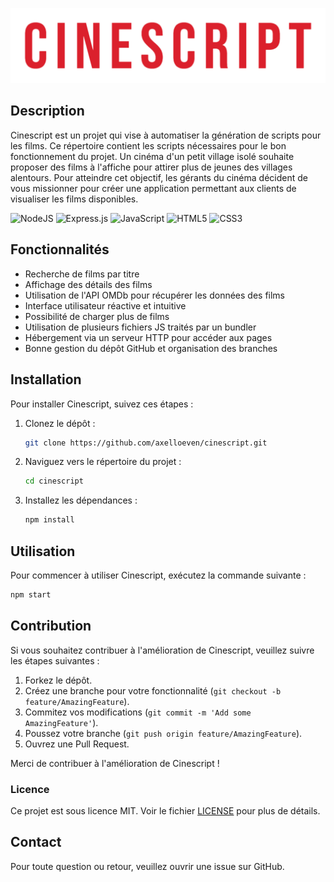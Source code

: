 ![CineScript Logo](src/assets/logo.png)

## Description
Cinescript est un projet qui vise à automatiser la génération de scripts pour les films. Ce répertoire contient les scripts nécessaires pour le bon fonctionnement du projet. Un cinéma d'un petit village isolé souhaite proposer des films à l'affiche pour attirer plus de jeunes des villages alentours. Pour atteindre cet objectif, les gérants du cinéma décident de vous missionner pour créer une application permettant aux clients de visualiser les films disponibles.

![NodeJS](https://img.shields.io/badge/node.js-6DA55F?style=for-the-badge&logo=node.js&logoColor=white)
![Express.js](https://img.shields.io/badge/express.js-%23404d59.svg?style=for-the-badge&logo=express&logoColor=%2361DAFB)
![JavaScript](https://img.shields.io/badge/javascript-%23323330.svg?style=for-the-badge&logo=javascript&logoColor=%23F7DF1E)
![HTML5](https://img.shields.io/badge/html5-%23E34F26.svg?style=for-the-badge&logo=html5&logoColor=white)
![CSS3](https://img.shields.io/badge/css3-%231572B6.svg?style=for-the-badge&logo=css3&logoColor=white)

## Fonctionnalités

- Recherche de films par titre
- Affichage des détails des films
- Utilisation de l'API OMDb pour récupérer les données des films
- Interface utilisateur réactive et intuitive
- Possibilité de charger plus de films
- Utilisation de plusieurs fichiers JS traités par un bundler
- Hébergement via un serveur HTTP pour accéder aux pages
- Bonne gestion du dépôt GitHub et organisation des branches

## Installation

Pour installer Cinescript, suivez ces étapes :

1. Clonez le dépôt :
    ```sh
    git clone https://github.com/axelloeven/cinescript.git
    ```
2. Naviguez vers le répertoire du projet :
    ```sh
    cd cinescript
    ```
3. Installez les dépendances :
    ```sh
    npm install
    ```

## Utilisation

Pour commencer à utiliser Cinescript, exécutez la commande suivante :
```sh
npm start
```

## Contribution

Si vous souhaitez contribuer à l'amélioration de Cinescript, veuillez suivre les étapes suivantes :

1. Forkez le dépôt.
2. Créez une branche pour votre fonctionnalité (`git checkout -b feature/AmazingFeature`).
3. Commitez vos modifications (`git commit -m 'Add some AmazingFeature'`).
4. Poussez votre branche (`git push origin feature/AmazingFeature`).
5. Ouvrez une Pull Request.

Merci de contribuer à l'amélioration de Cinescript !

### Licence

Ce projet est sous licence MIT. Voir le fichier [LICENSE](/LICENSE) pour plus de détails.


## Contact

Pour toute question ou retour, veuillez ouvrir une issue sur GitHub.
